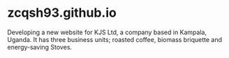 # zcqsh93.github.io
Developing a new website for KJS Ltd, a company based in Kampala, Uganda. It has three business units; roasted coffee, biomass briquette and energy-saving Stoves. 
